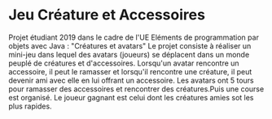 # Jeu Créature et Accessoires
Projet étudiant 2019 dans le cadre de l'UE Eléments de programmation par objets avec Java : "Créatures et avatars" 
Le projet consiste à réaliser un mini-jeu dans lequel des avatars (joueurs) se déplacent dans un monde peuplé de créatures et d'accessoires.
Lorsqu'un avatar rencontre un accessoire, il peut le ramasser et lorsqu'il rencontre une créature, il peut devenir ami avec elle en lui offrant un accessoire.
Les avatars ont 5 tours pour ramasser des accessoires et rencontrer des créatures.Puis une course est organisé. Le joueur gagnant est celui dont les créatures amies sot les plus rapides. 
